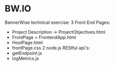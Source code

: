 # BW.IO

BannerWise technical exercise: 
3 Front End Pages:
- Project Description -> ProjectObjectives.html
- FrontPage = FrontendApp.html
- HostPage.html
- frontPage.css
2 node.js REStful api's:
- getEndpoint.js
- logMetrics.js